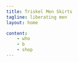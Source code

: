 ```yaml
---
title: Triskel Men Skirts
tagline: liberating men
layout: home

content:
    - who
    - b
    - shop
---
```

